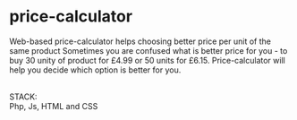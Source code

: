 price-calculator
================

Web-based price-calculator helps choosing better price per unit of the same product
Sometimes you are confused what is better price for you - to buy 30 unity of product for £4.99 or 50 units for £6.15.
Price-calculator will help you decide which option is better for you.

<br>STACK:<br>
Php, Js, HTML and CSS

